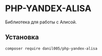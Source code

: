 ﻿# PHP-YANDEX-ALISA
Библиотека для работы с Алисой.
## Установка
  ``` 
composer require danil005/php-yandex-alisa
 ```
 

